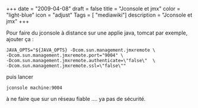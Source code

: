 +++
date = "2009-04-08"
draft = false
title = "Jconsole et jmx"
color = "light-blue"
icon = "adjust"
Tags = [ "mediawiki"]
description = "Jconsole et jmx"
+++

Pour faire du jconsole à distance sur une applie java, tomcat par
exemple, ajouter ça :

    JAVA_OPTS="${JAVA_OPTS} -Dcom.sun.management.jmxremote \
    -Dcom.sun.management.jmxremote.port="9004" \
    -Dcom.sun.management.jmxremote.authenticate=\"false\"  \
    -Dcom.sun.management.jmxremote.ssl=\"false\""

puis lancer

    jconsole machine:9004

à ne faire que sur un réseau fiable .... ya pas de sécurité.
